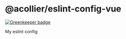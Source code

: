 # @acollier/eslint-config-vue

[![Greenkeeper badge](https://badges.greenkeeper.io/alexkcollier/eslint-config-vue.svg)](https://greenkeeper.io/)

My eslint config
